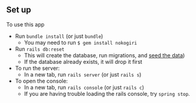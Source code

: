 ## Set up

To use this app

* Run `bundle install` (or just `bundle`)
  - You may need to run `$ gem install nokogiri`
* Run `rails db:reset`
  - This will create the database, run migrations, and [seed the data](db/seeds.rb))
  - If the database already exists, it will drop it first
* To run the server:
  - In a new tab, run `rails server` (or just `rails s`)
* To open the console:
  - In a new tab, run `rails console` (or just `rails c`)
  - If you are having trouble loading the rails console, try `spring stop`.
